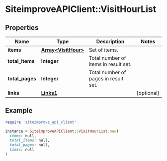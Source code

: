 # SiteimproveAPIClient::VisitHourList

## Properties

| Name | Type | Description | Notes |
| ---- | ---- | ----------- | ----- |
| **items** | [**Array&lt;VisitHour&gt;**](VisitHour.md) | Set of items. |  |
| **total_items** | **Integer** | Total number of items in result set. |  |
| **total_pages** | **Integer** | Total number of pages in result set. |  |
| **links** | [**Links1**](Links1.md) |  | [optional] |

## Example

```ruby
require 'siteimprove_api_client'

instance = SiteimproveAPIClient::VisitHourList.new(
  items: null,
  total_items: null,
  total_pages: null,
  links: null
)
```

